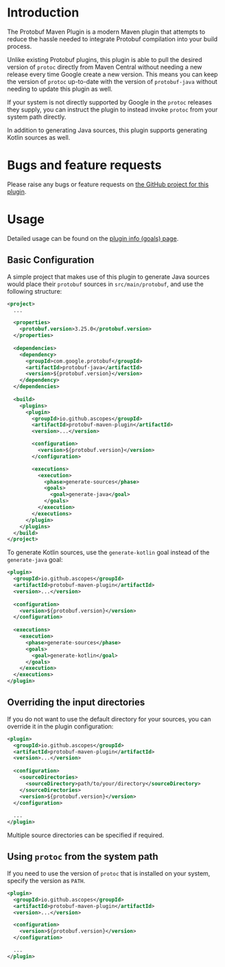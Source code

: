 Introduction
============

The Protobuf Maven Plugin is a modern Maven plugin that attempts to reduce the hassle needed to
integrate Protobuf compilation into your build process.

Unlike existing Protobuf plugins, this plugin is able to pull the desired version of
`protoc` directly from Maven Central without needing a new release every time Google create a new
version. This means you can keep the version of `protoc` up-to-date with the version of
`protobuf-java` without needing to update this plugin as well.

If your system is not directly supported by Google in the `protoc` releases they supply, you can
instruct the plugin to instead invoke `protoc` from your system path directly.

In addition to generating Java sources, this plugin supports generating Kotlin sources as well.

Bugs and feature requests
=========================

Please raise any bugs or feature requests on 
[the GitHub project for this plugin](https://ascopes.github.io/protobuf-maven-plugin).

Usage
=====

Detailed usage can be found on the [plugin info (goals) page](plugin-info.html).

Basic Configuration
-------------------

A simple project that makes use of this plugin to generate Java sources would place their
`protobuf` sources in `src/main/protobuf`, and use the following structure:

```xml
<project>
  ...

  <properties>
    <protobuf.version>3.25.0</protobuf.version>
  </properties>
  
  <dependencies>
    <dependency>
      <groupId>com.google.protobuf</groupId>
      <artifactId>protobuf-java</artifactId>
      <version>${protobuf.version}</version>
    </dependency>
  </dependencies>
  
  <build>
    <plugins>
      <plugin>
        <groupId>io.github.ascopes</groupId>
        <artifactId>protobuf-maven-plugin</artifactId>
        <version>...</version>

        <configuration>
          <version>${protobuf.version}</version>
        </configuration>

        <executions>
          <execution>
            <phase>generate-sources</phase>
            <goals>
              <goal>generate-java</goal>
            </goals>
          </execution>
        </executions>
      </plugin>
    </plugins>
  </build>
</project>
```

To generate Kotlin sources, use the `generate-kotlin` goal instead of the `generate-java` goal:

```xml
<plugin>
  <groupId>io.github.ascopes</groupId>
  <artifactId>protobuf-maven-plugin</artifactId>
  <version>...</version>
  
  <configuration>
    <version>${protobuf.version}</version>
  </configuration>
  
  <executions>
    <execution>
      <phase>generate-sources</phase>
      <goals>
        <goal>generate-kotlin</goal>
      </goals>
    </execution>
  </executions>
</plugin>
```

Overriding the input directories
--------------------------------

If you do not want to use the default directory for your sources, you can override it in the
plugin configuration:

```xml
<plugin>
  <groupId>io.github.ascopes</groupId>
  <artifactId>protobuf-maven-plugin</artifactId>
  <version>...</version>
  
  <configuration>
    <sourceDirectories>
      <sourceDirectory>path/to/your/directory</sourceDirectory>
    </sourceDirectories>
    <version>${protobuf.version}</version>
  </configuration>
  
  ...
</plugin>
```

Multiple source directories can be specified if required.

Using `protoc` from the system path
-----------------------------------

If you need to use the version of `protoc` that is installed on your system, specify the version
as `PATH`.

```xml
<plugin>
  <groupId>io.github.ascopes</groupId>
  <artifactId>protobuf-maven-plugin</artifactId>
  <version>...</version>

  <configuration>
    <version>${protobuf.version}</version>
  </configuration>

  ...
</plugin>
```
